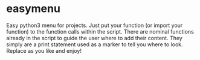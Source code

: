 # easymenu
Easy python3 menu for projects.  Just put your function (or import your function) to the function calls within the script.  There are nominal functions already in the script to guide the user where to add their content.  They simply are a print statement used as a marker to tell you where to look.  Replace as you like and enjoy!   
